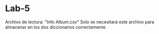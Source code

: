 # Lab-5

Archivo de lectura: "Info Album.csv"
Solo se necesitará este archivo para almacenar en los dos diccionarios correctamente.

